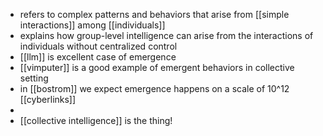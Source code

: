 - refers to complex patterns and behaviors that arise from [[simple interactions]] among [[individuals]]
- explains how group-level intelligence can arise from the interactions of individuals without centralized control
- [[llm]] is excellent case of emergence
- [[vimputer]] is a good example of emergent behaviors in collective setting
- in [[bostrom]] we expect emergence happens on a scale of 10^12 [[cyberlinks]]
-
- [[collective intelligence]] is the thing!